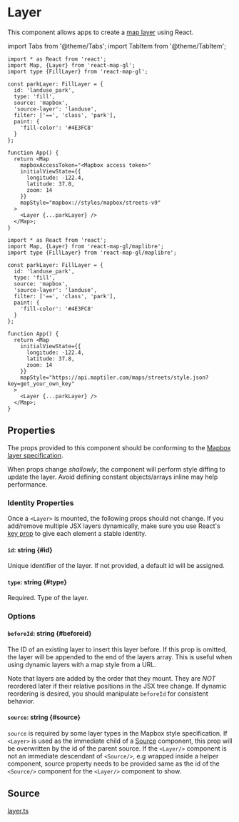 # Layer

This component allows apps to create a [map layer](https://docs.mapbox.com/mapbox-gl-js/style-spec/#layers) using React.

import Tabs from '@theme/Tabs';
import TabItem from '@theme/TabItem';

<Tabs groupId="map-library">
  <TabItem value="mapbox" label="Mapbox">

```tsx
import * as React from 'react';
import Map, {Layer} from 'react-map-gl';
import type {FillLayer} from 'react-map-gl';

const parkLayer: FillLayer = {
  id: 'landuse_park',
  type: 'fill',
  source: 'mapbox',
  'source-layer': 'landuse',
  filter: ['==', 'class', 'park'],
  paint: {
    'fill-color': '#4E3FC8'
  }
};

function App() {
  return <Map
    mapboxAccessToken="<Mapbox access token>"
    initialViewState={{
      longitude: -122.4,
      latitude: 37.8,
      zoom: 14
    }}
    mapStyle="mapbox://styles/mapbox/streets-v9"
  >
    <Layer {...parkLayer} />
  </Map>;
}
```

  </TabItem>
  <TabItem value="maplibre" label="Maplibre">


```tsx
import * as React from 'react';
import Map, {Layer} from 'react-map-gl/maplibre';
import type {FillLayer} from 'react-map-gl/maplibre';

const parkLayer: FillLayer = {
  id: 'landuse_park',
  type: 'fill',
  source: 'mapbox',
  'source-layer': 'landuse',
  filter: ['==', 'class', 'park'],
  paint: {
    'fill-color': '#4E3FC8'
  }
};

function App() {
  return <Map
    initialViewState={{
      longitude: -122.4,
      latitude: 37.8,
      zoom: 14
    }}
    mapStyle="https://api.maptiler.com/maps/streets/style.json?key=get_your_own_key"
  >
    <Layer {...parkLayer} />
  </Map>;
}
```

  </TabItem>
</Tabs>

## Properties

The props provided to this component should be conforming to the [Mapbox layer specification](https://docs.mapbox.com/mapbox-gl-js/style-spec/#layers).

When props change *shallowly*, the component will perform style diffing to update the layer. Avoid defining constant objects/arrays inline may help performance.

### Identity Properties

Once a `<Layer>` is mounted, the following props should not change. If you add/remove multiple JSX layers dynamically, make sure you use React's [key prop](https://reactjs.org/docs/lists-and-keys.html#keys) to give each element a stable identity.

#### `id`: string {#id}

Unique identifier of the layer. If not provided, a default id will be assigned.

#### `type`: string {#type}

Required. Type of the layer.

### Options

#### `beforeId`: string {#beforeid}

The ID of an existing layer to insert this layer before. If this prop is omitted, the layer will be appended to the end of the layers array. This is useful when using dynamic layers with a map style from a URL.

Note that layers are added by the order that they mount. They are *NOT* reordered later if their relative positions in the JSX tree change. If dynamic reordering is desired, you should manipulate `beforeId` for consistent behavior.

#### `source`: string {#source}

`source` is required by some layer types in the Mapbox style specification. If `<Layer>` is used as the immediate child of a [Source](./source.md) component, this prop will be overwritten by the id of the parent source. If the `<Layer/>` component is not an immediate descendant of `<Source/>`, e.g wrapped inside a helper component, source property needs to be provided same as the id of the `<Source/>` component for the `<Layer/>` component to show.


## Source

[layer.ts](https://github.com/visgl/react-map-gl/tree/7.1-release/src/components/layer.ts)
